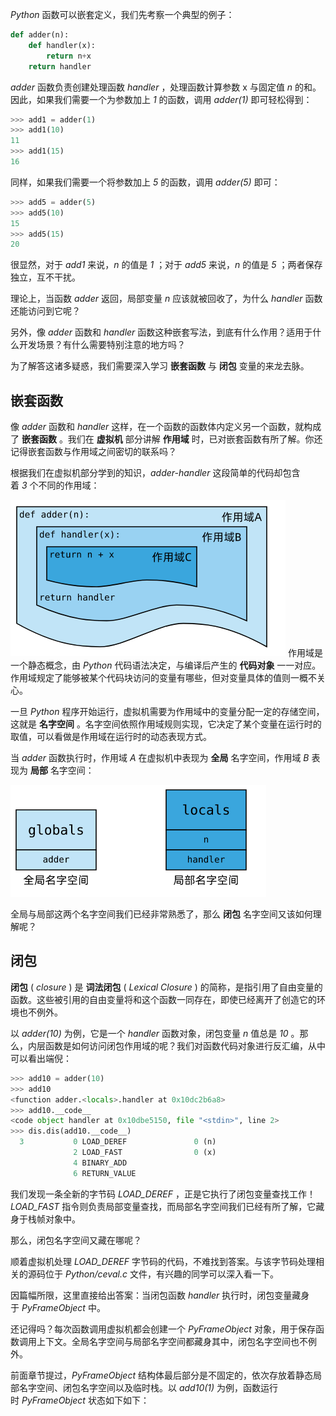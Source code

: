 _Python_ 函数可以嵌套定义，我们先考察一个典型的例子：

```python
def adder(n):
    def handler(x):
        return n+x
    return handler
```

_adder_ 函数负责创建处理函数 _handler_ ，处理函数计算参数 x 与固定值 _n_ 的和。因此，如果我们需要一个为参数加上 _1_ 的函数，调用 _adder(1)_ 即可轻松得到：

```python
>>> add1 = adder(1)
>>> add1(10)
11
>>> add1(15)
16
```

同样，如果我们需要一个将参数加上 _5_ 的函数，调用 _adder(5)_ 即可：

```python
>>> add5 = adder(5)
>>> add5(10)
15
>>> add5(15)
20
```

很显然，对于 _add1_ 来说，_n_ 的值是 _1_ ；对于 _add5_ 来说，_n_ 的值是 _5_ ；两者保存独立，互不干扰。

理论上，当函数 _adder_ 返回，局部变量 _n_ 应该就被回收了，为什么 _handler_ 函数还能访问到它呢？

另外，像 _adder_ 函数和 _handler_ 函数这种嵌套写法，到底有什么作用？适用于什么开发场景？有什么需要特别注意的地方吗？

为了解答这诸多疑惑，我们需要深入学习 **嵌套函数** 与 **闭包** 变量的来龙去脉。

## 嵌套函数

像 _adder_ 函数和 _handler_ 这样，在一个函数的函数体内定义另一个函数，就构成了 **嵌套函数** 。我们在 **虚拟机** 部分讲解 **作用域** 时，已对嵌套函数有所了解。你还记得嵌套函数与作用域之间密切的联系吗？

根据我们在虚拟机部分学到的知识，_adder-handler_ 这段简单的代码却包含着 _3_ 个不同的作用域：

![](../../youdaonote-images/Pasted%20image%2020221214182731.png)
作用域是一个静态概念，由 _Python_ 代码语法决定，与编译后产生的 **代码对象** 一一对应。作用域规定了能够被某个代码块访问的变量有哪些，但对变量具体的值则一概不关心。

一旦 _Python_ 程序开始运行，虚拟机需要为作用域中的变量分配一定的存储空间，这就是 **名字空间** 。名字空间依照作用域规则实现，它决定了某个变量在运行时的取值，可以看做是作用域在运行时的动态表现方式。

当 _adder_ 函数执行时，作用域 _A_ 在虚拟机中表现为 **全局** 名字空间，作用域 _B_ 表现为 **局部** 名字空间：

![](../../youdaonote-images/Pasted%20image%2020221214201344.png)

全局与局部这两个名字空间我们已经非常熟悉了，那么 **闭包** 名字空间又该如何理解呢？

## 闭包

**闭包** ( _closure_ ) 是 **词法闭包** ( _Lexical Closure_ ) 的简称，是指引用了自由变量的函数。这些被引用的自由变量将和这个函数一同存在，即使已经离开了创造它的环境也不例外。

以 _adder(10)_ 为例，它是一个 _handler_ 函数对象，闭包变量 _n_ 值总是 _10_ 。那么，内层函数是如何访问闭包作用域的呢？我们对函数代码对象进行反汇编，从中可以看出端倪：

```python
>>> add10 = adder(10)
>>> add10
<function adder.<locals>.handler at 0x10dc2b6a8>
>>> add10.__code__
<code object handler at 0x10dbe5150, file "<stdin>", line 2>
>>> dis.dis(add10.__code__)
  3           0 LOAD_DEREF               0 (n)
              2 LOAD_FAST                0 (x)
              4 BINARY_ADD
              6 RETURN_VALUE
```

我们发现一条全新的字节码 _LOAD_DEREF_ ，正是它执行了闭包变量查找工作！_LOAD_FAST_ 指令则负责局部变量查找，而局部名字空间我们已经有所了解，它藏身于栈帧对象中。

那么，闭包名字空间又藏在哪呢？

顺着虚拟机处理 _LOAD_DEREF_ 字节码的代码，不难找到答案。与该字节码处理相关的源码位于 _Python/ceval.c_ 文件，有兴趣的同学可以深入看一下。

因篇幅所限，这里直接给出答案：当闭包函数 _handler_ 执行时，闭包变量藏身于 _PyFrameObject_ 中。

还记得吗？每次函数调用虚拟机都会创建一个 _PyFrameObject_ 对象，用于保存函数调用上下文。全局名字空间与局部名字空间都藏身其中，闭包名字空间也不例外。

前面章节提过，_PyFrameObject_ 结构体最后部分是不固定的，依次存放着静态局部名字空间、闭包名字空间以及临时栈。以 _add10(1)_ 为例，函数运行时 _PyFrameObject_ 状态如下如下：